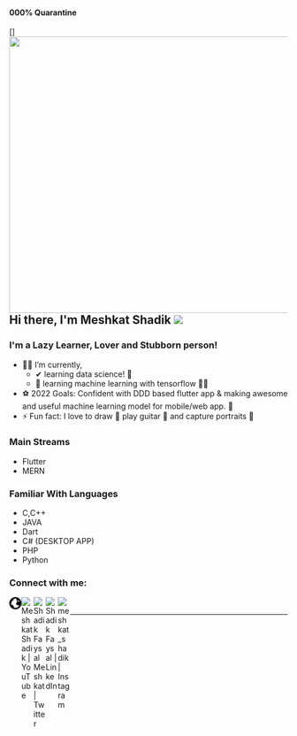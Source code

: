 #### 000% Quarantine
[<img align="left" width="1920px" height="500px" src="https://user-images.githubusercontent.com/31488481/89282780-d9ad1600-d66d-11ea-9792-5872d8ad29f4.jpeg" />]

---
## Hi there, I'm Meshkat Shadik  <img src="https://raw.githubusercontent.com/MartinHeinz/MartinHeinz/master/wave.gif" width="30px">


### I'm a Lazy Learner, Lover and Stubborn person!
- 🤷‍♀️ I’m currently,
    - ✔ learning data science! 🎯
    - 🔦 learning machine learning with tensorflow 🐱‍🏍
- ⚽ 2022 Goals: Confident with DDD based flutter app & making awesome and useful machine learning model for mobile/web app. 🥱
- ⚡ Fun fact: I love to draw 🎨 play guitar 🎸 and capture portraits 📸


### Main Streams
- Flutter
- MERN

### Familiar With Languages
- C,C++
- JAVA
- Dart
- C#  (DESKTOP APP)
- PHP
- Python


### Connect with me:

[<img align="left" alt="meshkat-shadik.github.io" width="22px" src="https://raw.githubusercontent.com/iconic/open-iconic/master/svg/globe.svg" />][website]
[<img align="left" alt="Meshkat Shadik | YouTube" width="22px" src="https://cdn.jsdelivr.net/npm/simple-icons@v3/icons/youtube.svg" />][youtube]
[<img align="left" alt="Shadik Faysal Meshkat | Twitter" width="22px" src="https://cdn.jsdelivr.net/npm/simple-icons@v3/icons/facebook.svg" />][facebook]
[<img align="left" alt="Shadik Faysal | LinkedIn" width="22px" src="https://cdn.jsdelivr.net/npm/simple-icons@v3/icons/linkedin.svg" />][linkedin]
[<img align="left" alt="meshkat_shadik | Instagram" width="22px" src="https://cdn.jsdelivr.net/npm/simple-icons@v3/icons/instagram.svg" />][instagram]

<br />

---

[website]: https://meshkat-shadik.github.io/
[facebook]: https://facebook.com/shadik.faysalmeshkat/
[youtube]: https://youtube.com/UCNbRmz7WU7lijXiwNIx57xw
[instagram]: https://instagram.com/meshkat_shadik
[linkedin]: https://linkedin.com/in/shadik-faysal-16ab62141
